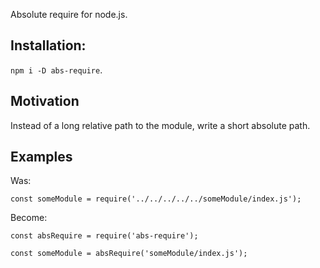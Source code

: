 Absolute require for node.js.

## Installation:
`npm i -D abs-require`.

## Motivation
Instead of a long relative path to the module, write a short absolute path.

## Examples
Was:
```
const someModule = require('../../../../../someModule/index.js');
```

Become:
```
const absRequire = require('abs-require');

const someModule = absRequire('someModule/index.js');
```
